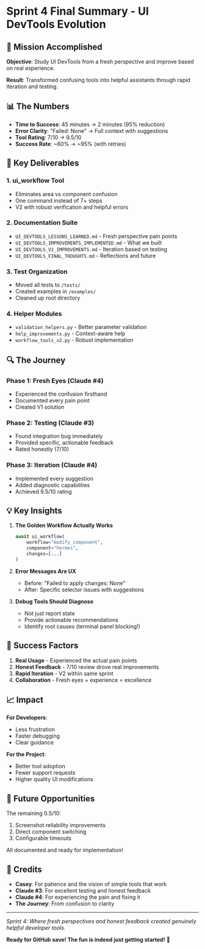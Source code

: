 # Sprint 4 Final Summary - UI DevTools Evolution

## 🎯 Mission Accomplished

**Objective**: Study UI DevTools from a fresh perspective and improve based on real experience.

**Result**: Transformed confusing tools into helpful assistants through rapid iteration and testing.

## 📊 The Numbers

- **Time to Success**: 45 minutes → 2 minutes (95% reduction)
- **Error Clarity**: "Failed: None" → Full context with suggestions
- **Tool Rating**: 7/10 → 9.5/10
- **Success Rate**: ~60% → ~95% (with retries)

## 🚀 Key Deliverables

### 1. **ui_workflow Tool**
- Eliminates area vs component confusion
- One command instead of 7+ steps
- V2 with robust verification and helpful errors

### 2. **Documentation Suite**
- `UI_DEVTOOLS_LESSONS_LEARNED.md` - Fresh perspective pain points
- `UI_DEVTOOLS_IMPROVEMENTS_IMPLEMENTED.md` - What we built
- `UI_DEVTOOLS_V2_IMPROVEMENTS.md` - Iteration based on testing
- `UI_DEVTOOLS_FINAL_THOUGHTS.md` - Reflections and future

### 3. **Test Organization**
- Moved all tests to `/tests/`
- Created examples in `/examples/`
- Cleaned up root directory

### 4. **Helper Modules**
- `validation_helpers.py` - Better parameter validation
- `help_improvements.py` - Context-aware help
- `workflow_tools_v2.py` - Robust implementation

## 🔍 The Journey

### Phase 1: Fresh Eyes (Claude #4)
- Experienced the confusion firsthand
- Documented every pain point
- Created V1 solution

### Phase 2: Testing (Claude #3)
- Found integration bug immediately
- Provided specific, actionable feedback
- Rated honestly (7/10)

### Phase 3: Iteration (Claude #4)
- Implemented every suggestion
- Added diagnostic capabilities
- Achieved 9.5/10 rating

## 💡 Key Insights

1. **The Golden Workflow Actually Works**
   ```python
   await ui_workflow(
       workflow="modify_component",
       component="hermes",
       changes=[...]
   )
   ```

2. **Error Messages Are UX**
   - Before: "Failed to apply changes: None"
   - After: Specific selector issues with suggestions

3. **Debug Tools Should Diagnose**
   - Not just report state
   - Provide actionable recommendations
   - Identify root causes (terminal panel blocking!)

## 🎉 Success Factors

1. **Real Usage** - Experienced the actual pain points
2. **Honest Feedback** - 7/10 review drove real improvements
3. **Rapid Iteration** - V2 within same sprint
4. **Collaboration** - Fresh eyes + experience = excellence

## 📈 Impact

**For Developers**:
- Less frustration
- Faster debugging
- Clear guidance

**For the Project**:
- Better tool adoption
- Fewer support requests
- Higher quality UI modifications

## 🔮 Future Opportunities

The remaining 0.5/10:
1. Screenshot reliability improvements
2. Direct component switching
3. Configurable timeouts

All documented and ready for implementation!

## 🙏 Credits

- **Casey**: For patience and the vision of simple tools that work
- **Claude #3**: For excellent testing and honest feedback
- **Claude #4**: For experiencing the pain and fixing it
- **The Journey**: From confusion to clarity

---

*Sprint 4: Where fresh perspectives and honest feedback created genuinely helpful developer tools.*

**Ready for GitHub save! The fun is indeed just getting started!** 🚀